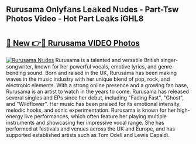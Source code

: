 ## Rurusama Onlyf𝚊ns Le𝚊ked N𝚞des - Part-Tsw Photos Video - Hot Part Le𝚊ks iGHL8

# <h2><a href="http://ac21639.deff.icu/?id=Rurusama">🔗 New 👉🔴 Rurusama VIDEO Photos</a></h2>

[![Rurusama N𝚞des](https://i.imgur.com/rIISA9y.gif)](http://ac21639.deff.icu/?id=Rurusama)
Rurusama is a talented and versatile British singer-songwriter, known for her powerful vocals, emotive lyrics, and genre-bending sound. Born and raised in the UK, Rurusama has been making waves in the music industry with her unique blend of pop, rock, and electronic elements. With a strong online presence and a growing fan base, Rurusama is an artist to watch in the years to come. Rurusama has released several singles and EPs since her debut, including "Fading Fast", "Ghost", and "Wildflower". Her music has been praised for its emotional intensity, melodic hooks, and sonic experimentation. Rurusama is known for her high-energy live performances, which often feature her playing multiple instruments and showcasing her impressive vocal range. She has performed at festivals and venues across the UK and Europe, and has supported established artists such as Tom Odell and Lewis Capaldi.
